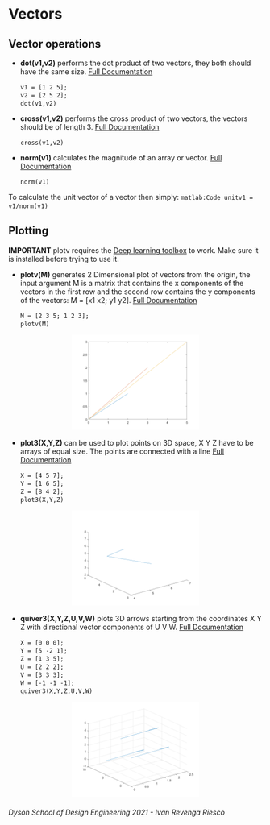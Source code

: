 # Vectors

## Vector operations
- **dot(v1,v2)** performs the dot product of two vectors, they both should have the same size. [Full Documentation](https://uk.mathworks.com/help/matlab/ref/dot.html)
    ```matlab:Code
    v1 = [1 2 5];
    v2 = [2 5 2];
    dot(v1,v2)
    ```

- **cross(v1,v2)** performs the cross product of two vectors, the vectors should be of length 3. [Full Documentation](https://uk.mathworks.com/help/matlab/ref/cross.html)
    ```matlab:Code
    cross(v1,v2)
    ```

- **norm(v1)** calculates the magnitude of an array or vector. [Full Documentation](https://uk.mathworks.com/help/matlab/ref/norm.html)
    ```matlab:Code
    norm(v1)
    ```
To calculate the unit vector of a vector then simply:
    ```matlab:Code
    unitv1 = v1/norm(v1)
    ```
## Plotting
**IMPORTANT** plotv requires the [Deep learning toolbox](https://uk.mathworks.com/products/deep-learning.html) to work. Make sure it is installed before trying to use it.
- **plotv(M)** generates 2 Dimensional plot of vectors from the origin, the input argument M is a matrix that contains the x components of the vectors in the first row and the second row contains the y components of the vectors: M = [x1 x2; y1 y2]. [Full Documentation](https://uk.mathworks.com/help/deeplearning/ref/plotv.html)

    ```matlab:Code
    M = [2 3 5; 1 2 3];
    plotv(M)
    ``` 
<p align="center">
<img src = "images/plotv.png" width="50%" >
</p>

- **plot3(X,Y,Z)** can be used to plot points on 3D space, X Y Z have to be arrays of equal size. The points are connected with a line [Full Documentation](https://uk.mathworks.com/help/matlab/ref/plot3.html)
    ```matlab:Code
    X = [4 5 7];
    Y = [1 6 5];
    Z = [8 4 2];
    plot3(X,Y,Z)
    ```
<p align="center">
<img src = "images/plot3.png" width="50%" >
</p>

- **quiver3(X,Y,Z,U,V,W)** plots 3D arrows starting from the coordinates X Y Z with directional vector components of U V W. [Full Documentation](https://uk.mathworks.com/help/matlab/ref/quiver3.html)

    ```matlab:Code
    X = [0 0 0];
    Y = [5 -2 1];
    Z = [1 3 5];
    U = [2 2 2];
    V = [3 3 3];
    W = [-1 -1 -1];
    quiver3(X,Y,Z,U,V,W)
    ```
<p align="center">
<img src = "images/quiver3.png" width="50%" >
</p>

###### Dyson School of Design Engineering 2021 - Ivan Revenga Riesco
